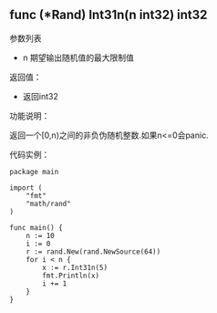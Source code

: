 ## func (*Rand) Int31n(n int32) int32

参数列表

- n 期望输出随机值的最大限制值

返回值：

- 返回int32

功能说明：


返回一个[0,n)之间的非负伪随机整数.如果n<=0会panic.

代码实例：

	package main

	import (
		"fmt"
		"math/rand"
	)

	func main() {
		n := 10
		i := 0
		r := rand.New(rand.NewSource(64))
		for i < n {
			x := r.Int31n(5)
			fmt.Println(x)
			i += 1
		}
	}









